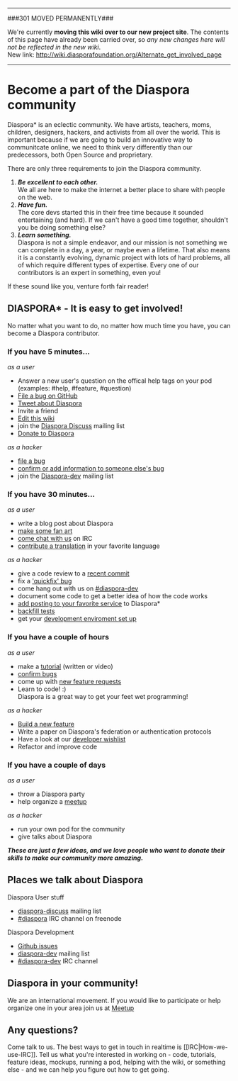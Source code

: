----

###301 MOVED PERMANENTLY###

We're currently **moving this wiki over to our new project site**. The contents of this page have  already been carried over, so _any new changes here will not be reflected in the new wiki_.  
New link: http://wiki.diasporafoundation.org/Alternate_get_involved_page

----

# Become a part of the Diaspora community 

Diaspora\* is an eclectic community.  We have
artists, teachers, moms, children, designers, hackers, and activists
from all over the world.  This is important because if we are going to
build an innovative way to communitcate online, we need to think very
differently than our predecessors, both Open Source and proprietary.


There are only three requirements to join the Diaspora community.

  1. ***Be excellent to each other.***  
     We all are here to make the internet a better place to share with people on the web.
  2. ***Have fun.***  
     The core devs started this in their free time because it sounded entertaining (and hard).
     If we can't have a good time together, shouldn't you be doing something else?
  3. ***Learn something.***  
     Diaspora is not a simple endeavor, and our mission is not something we can complete in a day, 
     a year, or maybe even a lifetime.  That also means it is a constantly evolving, dynamic project
     with lots of hard problems, all of which require different types of
     expertise. Every one of our contributors is an expert in something, even you!

If these sound like you, venture forth fair reader!

## DIASPORA\* - It is easy to get involved!

No matter what you want to do, no matter how much time you have, you can
become a Diaspora contributor.  

### If you have 5 minutes...

*as a user* 

  * Answer a new user's question on the offical help tags on your pod  
    (examples: #help, #feature, #question)
  * [File a bug on GitHub](Report-a-bug)
  * [Tweet about Diaspora](http://twitter.com/home?status=Wow%2C%20the%20%23diaspora%20community%20is%20amazing!%20http%3A%2F%2Fbit.ly%2FeT7lzY)
  * Invite a friend
  * [Edit this wiki]()
  * join the [Diaspora Discuss](How-to-use-the-Mailing-Lists) mailing list
  * [Donate to Diaspora](https://diasporaproject.org/donate)

*as a hacker*

  * [file a bug](Report-a-bug)
  * [confirm or add information to someone else's bug][issues]
  * join the [Diaspora-dev](How-to-use-the-Mailing-Lists) mailing list

### If you have 30 minutes...

*as a user* 

  * write a blog post about Diaspora
  * [make some fan art](Logos,-Icons,-and-Visual-Art)
  * [come chat with us](How-we-use-IRC) on IRC
  * [contribute a translation](How-to-contribute-translations) in your favorite language

*as a hacker*

  * give a code review to a [recent commit](https://github.com/diaspora/diaspora/commits/master)
  * fix a ['quickfix' bug][issues]
  * come hang out with us on [#diaspora-dev](How-we-use-IRC)
  * document some code to get a better idea of how the code works
  * [add posting to your favorite service](Adding-your-favorite-service-to-Diaspora) to Diaspora\*
  * [backfill tests](Testing-workflow)
  * get your [development enviroment set up](Installation-Guides)

### If you have a couple of hours

*as a user*

  * make a [tutorial][diasporial] (written or video)
  * [confirm bugs][issues]
  * come up with [new feature requests](Feature-Request-Guidelines)
  * Learn to code! :)  
    Diaspora is a great way to get your feet wet programming!

*as a hacker*

  * [Build a new feature](Getting-Started-With-Contributing)
  * Write a paper on Diaspora's federation or authentication protocols
  * Have a look at our [developer wishlist](Developer-Feature-Wishlist)
  * Refactor and improve code

### If you have a couple of days

*as a user*

  * throw a Diaspora party
  * help organize a [meetup]

*as a hacker*

  * run your own pod for the community
  * give talks about Diaspora

***These are just a few ideas, and we love people who want to donate their skills to make our community more amazing.***

## Places we talk about Diaspora

Diaspora User stuff

  * [diaspora-discuss](How-to-use-the-Mailing-Lists) mailing list
  * [#diaspora](How-we-use-IRC) IRC channel on freenode

Diaspora Development

  * [Github issues][issues]
  * [diaspora-dev](How-to-use-the-Mailing-Lists) mailing list
  * [#diaspora-dev](How-we-use-IRC) IRC channel

## Diaspora in your community!

We are an international movement. If you would like to participate or help organize one in your area join us at [Meetup]

## Any questions?

Come talk to us. The best ways to get in touch in realtime is [[IRC|How-we-use-IRC]]. Tell us what you're interested in working on - code, tutorials, feature ideas, mockups, running a pod, helping with the wiki, or something else - and we can help you
figure out how to get going.


[issues]: https://github.com/diaspora/diaspora/issues
[meetup]: http://www.meetup.com/Diaspora
[diasporial]: http://diasporial.com/